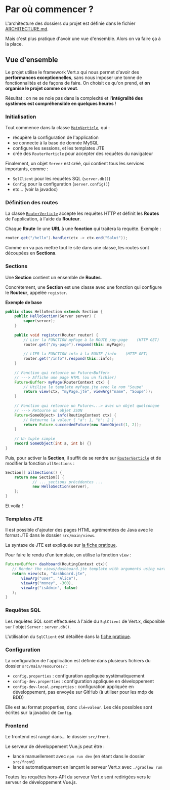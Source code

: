 # Par où commencer ?

L'architecture des dossiers du projet est définie dans le fichier [ARCHITECTURE.md](ARCHITECTURE.md).

Mais c'est plus pratique d'avoir une vue d'ensemble. Alors on va faire ça à la place.

## Vue d'ensemble

Le projet utilise le framework Vert.x qui nous permet d'avoir des **performances exceptionnelles**, 
sans nous imposer une tonne de fonctionnalités et de façons de faire. On choisit ce qu'on prend,
et **on organise le projet comme on veut**. 

Résultat : on ne se noie pas dans la complexité et l'**intégralité des systèmes est compréhensible en quelques heures** !

### Initialisation

Tout commence dans la classe [`MainVerticle`](/src/main/java/fr/domotique/MainVerticle.java), qui :
- récupère la configuration de l'application
- se connecte à la base de donnée MySQL
- configure les sessions, et les templates JTE
- crée des `RouterVerticle` pour accepter des requêtes du navigateur

Finalement, un objet `Server` est créé, qui contient tous les services importants, comme :
- `SqlClient` pour les requêtes SQL (`server.db()`)
- `Config` pour la configuration (`server.config()`)
- etc... (voir la javadoc)

### Définition des routes

La classe [`RouterVerticle`](/src/main/java/fr/domotique/RouterVerticle.java) accepte les requêtes HTTP et 
définit les **Routes** de l'application, à l'aide du **Routeur**.

Chaque **Route** lie une **URL** à une **fonction** qui traitera la requête. Exemple :
```java
router.get("/hello").handler(ctx -> ctx.end("Salut"));
```

Comme on va pas mettre tout le site dans une classe, les routes sont découpées en **Sections**.

### Sections

Une **Section** contient un ensemble de **Routes**.

Concrètement, une **Section** est une classe avec une fonction qui configure le **Routeur**, appelée `register`.

**Exemple de base**

```java
public class HelloSection extends Section {
    public HelloSection(Server server) {
        super(server);
    }
    
    public void register(Router router) {
        // Lier la FONCTION myPage à la ROUTE /my-page    (HTTP GET)
        router.get("/my-page").respond(this::myPage);
        
        // LIER la FONCTION info à la ROUTE /info    (HTTP GET)
        router.get("/info").respond(this::info);
    }
    
    // Fonction qui retourne un Future<Buffer>
    // ---> Affiche une page HTML (ou un fichier)
    Future<Buffer> myPage(RouterContext ctx) {
        // Utilise le template myPage.jte avec le nom "Soupe"
        return view(ctx, "myPage.jte", viewArg("name", "Soupe"));
    }
    
    // Fonction qui retourne un Future<...> avec un objet quelconque
    // ---> Retourne un objet JSON
    Future<SomeObject> info(RoutingContext ctx) {
        // Retourne la valeur { "a": 1, "b": 2 }
        return Future.succeededFuture(new SomeObject(1, 2));
    }
    
    // Un tuple simple
    record SomeObject(int a, int b) {}
}
```

Puis, pour activer la **Section**, il suffit de se rendre sur [`RouterVerticle`](/src/main/java/fr/domotique/RouterVerticle.java) et de modifier la fonction `allSections` :

```java
Section[] allSections() {
    return new Section[] {
            // ... sections précédentes ...
            new HelloSection(server),
    };
}
```

Et voilà !

### Templates JTE

Il est possible d'ajouter des pages HTML agrémentées de Java avec le format JTE dans le dossier `src/main/views`.

La syntaxe de JTE est expliquée sur [la fiche pratique](COOKBOOK_Templates.md).

Pour faire le rendu d'un template, on utilise la fonction `view` : 
```java
Future<Buffer> dashboard(RoutingContext ctx){
   // Render the views/dashboard.jte template with arguments using varargs syntax.
   return view(ctx, "dashboard.jte",
       viewArg("user", "Alice"),
       viewArg("money", -300),
       viewArg("isAdmin", false)
   );
}
```

### Requêtes SQL

Les requêtes SQL sont effectuées à l'aide du `SqlClient` de Vert.x, disponible sur l'objet 
`Server` : `server.db()`.

L'utilisation du `SqlClient` est détaillée dans la [fiche pratique](COOKBOOK_VertxSql.md).

### Configuration

La configuration de l'application est définie dans plusieurs fichiers du dossier `src/main/resources/` :

- `config.properties` : configuration appliquée systématiquement
- `config-dev.properties` : configuration appliquée en développement
- `config-dev-local.properties` : configuration appliquée en développement, pas envoyée sur GitHub (à utiliser pour les mdp de BDD)

Elle est au format properties, donc `clé=valeur`. Les clés possibles sont écrites sur la javadoc de `Config`.

### Frontend

Le frontend est rangé dans... le dossier `src/front`. 

Le serveur de développement Vue.js peut être : 
- lancé manuellement avec `npm run dev` (en étant dans le dossier `src/front`)
- lancé automatiquement en lançant le serveur Vert.x avec `./gradlew run`

Toutes les requêtes hors-API du serveur Vert.x sont redirigées vers le serveur de développement Vue.js.